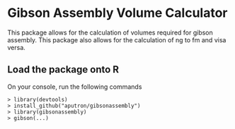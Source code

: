# Gibson Assembly Volume Calculator

This package allows for the calculation of volumes required for gibson assembly.
This package also allows for the calculation of ng to fm and visa versa.

## Load the package onto R
On your console, run the following commands
```
> library(devtools)
> install_github("aputron/gibsonassembly")
> library(gibsonassembly)
> gibson(...)
```
